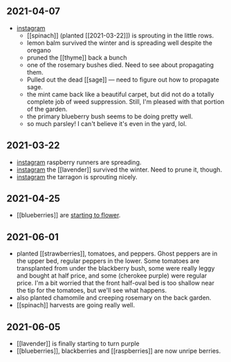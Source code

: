 ## 2021-04-07
* [instagram](https://www.instagram.com/p/CNYz7qKBvxs/) 
	* [[spinach]] (planted [[2021-03-22]]) is sprouting in the little rows.
	* lemon balm survived the winter and is spreading well despite the oregano
	* pruned the [[thyme]] back a bunch
	* one of the rosemary bushes died. Need to see about propagating them. 
	* Pulled out the dead [[sage]] — need to figure out how to propagate sage. 
	* the mint came back like a beautiful carpet, but did not do a totally complete job of weed suppression. Still, I'm pleased with that portion of the garden. 
	* the primary blueberry bush seems to be doing pretty well. 
	* so much parsley! I can't believe it's even in the yard, lol. 

## 2021-03-22

* [instagram](https://www.instagram.com/p/CMu5FiEBBuW/) raspberry runners are spreading. 
* [instagram](https://www.instagram.com/p/CMu29YFBfnR/) the [[lavender]] survived the winter. Need to prune it, though. 
* [instagram](https://www.instagram.com/p/CMu0Vc-BrwZ/) the tarragon is sprouting nicely. 

## 2021-04-25
* [[blueberries]] are [starting to flower](https://www.instagram.com/p/COGasnNhc8w/).

## 2021-06-01 
* planted [[strawberries]], tomatoes, and peppers. Ghost peppers are in the upper bed, regular peppers in the lower. Some tomatoes are transplanted from under the blackberry bush, some were really leggy and bought at half price, and some (cherokee purple) were regular price. I'm a bit worried that the front half-oval bed is too shallow near the tip for the tomatoes, but we'll see what happens. 
* also planted chamomile and creeping rosemary on the back garden. 
* [[spinach]] harvests are going really well. 

## 2021-06-05

* [[lavender]] is finally starting to turn purple
* [[blueberries]], blackberries and [[raspberries]] are now unripe berries. 